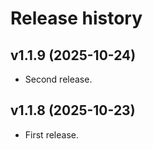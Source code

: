 # Release history

## v1.1.9 (2025-10-24)

- Second release.

## v1.1.8 (2025-10-23)

- First release.
